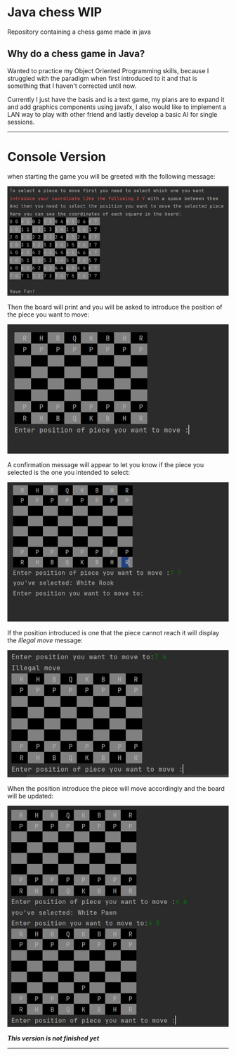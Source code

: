 # Java chess WIP

Repository containing a chess game made in java

## Why do a chess game in Java?

Wanted to practice my Object Oriented Programming skills, because I struggled with the paradigm when first introduced to it and that is something that I haven't corrected until now.

Currently I just have the basis and is a text game, my plans are to expand it and add graphics components using javafx, I also would like to implement a LAN way to play with other friend and lastly develop a basic AI for single sessions.

---

# Console Version

when starting the game you will be greeted with the following message:

![Console instructions](https://github.com/sodes-proxy/Java-chess/blob/master/images/instructions-Text-version.PNG)

Then the board will print and you will be asked to introduce the position of the piece you want to move:

![Piece selection](https://github.com/sodes-proxy/Java-chess/blob/master/images/select-piece.PNG)

A confirmation message will appear to let you know if the piece you selected is the one you intended to select:

![Piece confirmation](https://github.com/sodes-proxy/Java-chess/blob/master/images/confirmation-piece.PNG)

If the position introduced is one that the piece cannot reach it will display the _illegal move_ message:

![Illegal move](https://github.com/sodes-proxy/Java-chess/blob/master/images/illegal-move.PNG)

When the position introduce the piece will move accordingly and the board will be updated:

![Correct move](https://github.com/sodes-proxy/Java-chess/blob/master/images/correct-move.PNG)

**_This version is not finished yet_**

---
